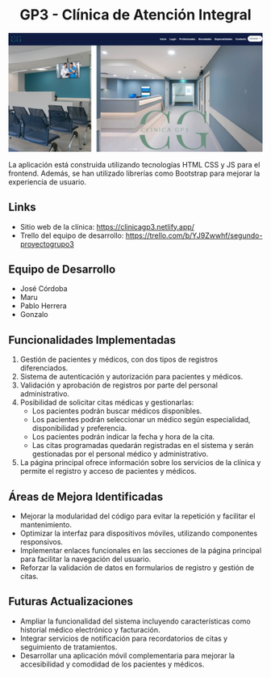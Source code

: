 <h1 align="center">GP3 - Clínica de Atención Integral</h1>



[![screenshot](Assets/Imagenes/clinica1.png 'Screenshot')](https://gp3clinica.com/)

La aplicación está construida utilizando tecnologías HTML CSS y JS para el frontend. Además, se han utilizado librerías como Bootstrap para mejorar la experiencia de usuario.

## Links
* Sitio web de la clínica: https://clinicagp3.netlify.app/
* Trello del equipo de desarrollo: https://trello.com/b/YJ9Zwwhf/segundo-proyectogrupo3

## Equipo de Desarrollo
* José Córdoba
* Maru
* Pablo Herrera
* Gonzalo

## Funcionalidades Implementadas
1. Gestión de pacientes y médicos, con dos tipos de registros diferenciados.
2. Sistema de autenticación y autorización para pacientes y médicos.
3. Validación y aprobación de registros por parte del personal administrativo.
4. Posibilidad de solicitar citas médicas y gestionarlas:
   - Los pacientes podrán buscar médicos disponibles.
   - Los pacientes podrán seleccionar un médico según especialidad, disponibilidad y preferencia.
   - Los pacientes podrán indicar la fecha y hora de la cita.
   - Las citas programadas quedarán registradas en el sistema y serán gestionadas por el personal médico y administrativo.
5. La página principal ofrece información sobre los servicios de la clínica y permite el registro y acceso de pacientes y médicos.

## Áreas de Mejora Identificadas
* Mejorar la modularidad del código para evitar la repetición y facilitar el mantenimiento.
* Optimizar la interfaz para dispositivos móviles, utilizando componentes responsivos.
* Implementar enlaces funcionales en las secciones de la página principal para facilitar la navegación del usuario.
* Reforzar la validación de datos en formularios de registro y gestión de citas.

## Futuras Actualizaciones
* Ampliar la funcionalidad del sistema incluyendo características como historial médico electrónico y facturación.
* Integrar servicios de notificación para recordatorios de citas y seguimiento de tratamientos.
* Desarrollar una aplicación móvil complementaria para mejorar la accesibilidad y comodidad de los pacientes y médicos.
